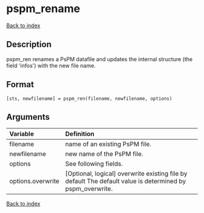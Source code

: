 # pspm_rename
[Back to index](/PsPM/ref/)

## Description

pspm_ren renames a PsPM datafile and updates the internal structure (the field 'infos') with the new file name. 


## Format

`[sts, newfilename] = pspm_ren(filename, newfilename, options)`


## Arguments

| Variable | Definition |
|:--|:--|
| filename | name of an existing PsPM file. |
| newfilename | new name of the PsPM file. |
| options | See following fields. |
| options.overwrite | [Optional, logical] overwrite existing file by default The default value is determined by pspm_overwrite. |

[Back to index](/PsPM/ref/)
